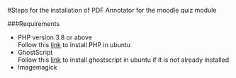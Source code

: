 #Steps for the installation of PDF Annotator for the moodle quiz module 

###Requirements

- PHP version 3.8 or above  
Follow this [link](https://ubuntu.com/server/docs/programming-php) to install PHP in ubuntu
- GhostScript  
Follow this [link](https://docs.bitnami.com/google/apps/resourcespace/configuration/install-ghostscript/) to install ghostscript in ubuntu if it is not already installed
- Imagemagick



